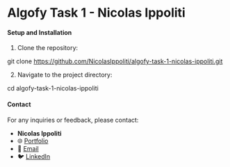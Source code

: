 # Algofy Task 1 - Nicolas Ippoliti

#### Setup and Installation

1. Clone the repository:

git clone https://github.com/NicolasIppoliti/algofy-task-1-nicolas-ippoliti.git

2. Navigate to the project directory:

cd algofy-task-1-nicolas-ippoliti

#### Contact

For any inquiries or feedback, please contact:

- **Nicolas Ippoliti** 
- 🌐 [Portfolio](https://nicolasippoliti.vercel.app/)
- 📧 [Email](mailto:contacto.nicolasippoliti@gmail.com)
- 🐦 [LinkedIn](https://www.linkedin.com/in/nicolasippoliti/)

